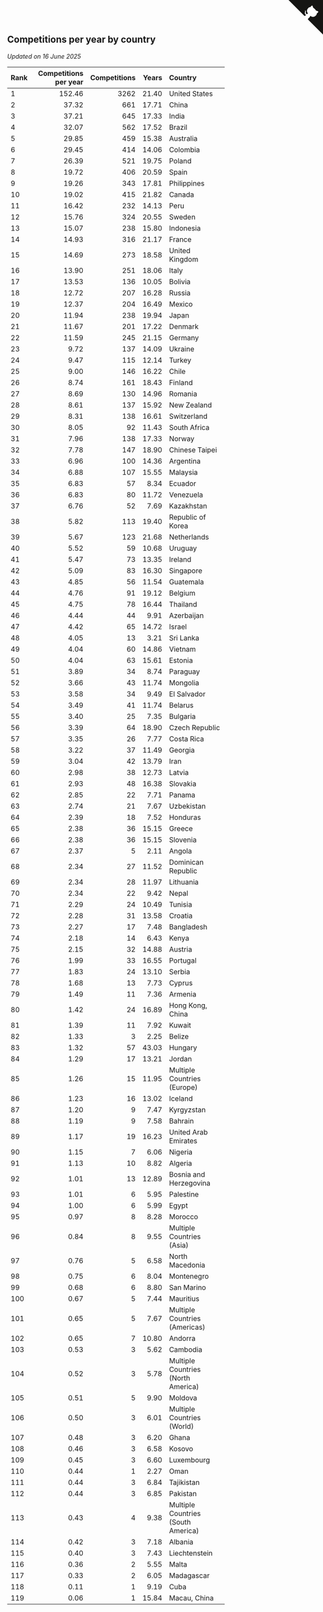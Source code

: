 ## Competitions per year by country

*Updated on 16 June 2025*

| Rank | Competitions per year | Competitions | Years | Country |
| :--- | ---: | ---: | ---: | :--- |
| 1 | 152.46 | 3262 | 21.40 | United States |
| 2 | 37.32 | 661 | 17.71 | China |
| 3 | 37.21 | 645 | 17.33 | India |
| 4 | 32.07 | 562 | 17.52 | Brazil |
| 5 | 29.85 | 459 | 15.38 | Australia |
| 6 | 29.45 | 414 | 14.06 | Colombia |
| 7 | 26.39 | 521 | 19.75 | Poland |
| 8 | 19.72 | 406 | 20.59 | Spain |
| 9 | 19.26 | 343 | 17.81 | Philippines |
| 10 | 19.02 | 415 | 21.82 | Canada |
| 11 | 16.42 | 232 | 14.13 | Peru |
| 12 | 15.76 | 324 | 20.55 | Sweden |
| 13 | 15.07 | 238 | 15.80 | Indonesia |
| 14 | 14.93 | 316 | 21.17 | France |
| 15 | 14.69 | 273 | 18.58 | United Kingdom |
| 16 | 13.90 | 251 | 18.06 | Italy |
| 17 | 13.53 | 136 | 10.05 | Bolivia |
| 18 | 12.72 | 207 | 16.28 | Russia |
| 19 | 12.37 | 204 | 16.49 | Mexico |
| 20 | 11.94 | 238 | 19.94 | Japan |
| 21 | 11.67 | 201 | 17.22 | Denmark |
| 22 | 11.59 | 245 | 21.15 | Germany |
| 23 | 9.72 | 137 | 14.09 | Ukraine |
| 24 | 9.47 | 115 | 12.14 | Turkey |
| 25 | 9.00 | 146 | 16.22 | Chile |
| 26 | 8.74 | 161 | 18.43 | Finland |
| 27 | 8.69 | 130 | 14.96 | Romania |
| 28 | 8.61 | 137 | 15.92 | New Zealand |
| 29 | 8.31 | 138 | 16.61 | Switzerland |
| 30 | 8.05 | 92 | 11.43 | South Africa |
| 31 | 7.96 | 138 | 17.33 | Norway |
| 32 | 7.78 | 147 | 18.90 | Chinese Taipei |
| 33 | 6.96 | 100 | 14.36 | Argentina |
| 34 | 6.88 | 107 | 15.55 | Malaysia |
| 35 | 6.83 | 57 | 8.34 | Ecuador |
| 36 | 6.83 | 80 | 11.72 | Venezuela |
| 37 | 6.76 | 52 | 7.69 | Kazakhstan |
| 38 | 5.82 | 113 | 19.40 | Republic of Korea |
| 39 | 5.67 | 123 | 21.68 | Netherlands |
| 40 | 5.52 | 59 | 10.68 | Uruguay |
| 41 | 5.47 | 73 | 13.35 | Ireland |
| 42 | 5.09 | 83 | 16.30 | Singapore |
| 43 | 4.85 | 56 | 11.54 | Guatemala |
| 44 | 4.76 | 91 | 19.12 | Belgium |
| 45 | 4.75 | 78 | 16.44 | Thailand |
| 46 | 4.44 | 44 | 9.91 | Azerbaijan |
| 47 | 4.42 | 65 | 14.72 | Israel |
| 48 | 4.05 | 13 | 3.21 | Sri Lanka |
| 49 | 4.04 | 60 | 14.86 | Vietnam |
| 50 | 4.04 | 63 | 15.61 | Estonia |
| 51 | 3.89 | 34 | 8.74 | Paraguay |
| 52 | 3.66 | 43 | 11.74 | Mongolia |
| 53 | 3.58 | 34 | 9.49 | El Salvador |
| 54 | 3.49 | 41 | 11.74 | Belarus |
| 55 | 3.40 | 25 | 7.35 | Bulgaria |
| 56 | 3.39 | 64 | 18.90 | Czech Republic |
| 57 | 3.35 | 26 | 7.77 | Costa Rica |
| 58 | 3.22 | 37 | 11.49 | Georgia |
| 59 | 3.04 | 42 | 13.79 | Iran |
| 60 | 2.98 | 38 | 12.73 | Latvia |
| 61 | 2.93 | 48 | 16.38 | Slovakia |
| 62 | 2.85 | 22 | 7.71 | Panama |
| 63 | 2.74 | 21 | 7.67 | Uzbekistan |
| 64 | 2.39 | 18 | 7.52 | Honduras |
| 65 | 2.38 | 36 | 15.15 | Greece |
| 66 | 2.38 | 36 | 15.15 | Slovenia |
| 67 | 2.37 | 5 | 2.11 | Angola |
| 68 | 2.34 | 27 | 11.52 | Dominican Republic |
| 69 | 2.34 | 28 | 11.97 | Lithuania |
| 70 | 2.34 | 22 | 9.42 | Nepal |
| 71 | 2.29 | 24 | 10.49 | Tunisia |
| 72 | 2.28 | 31 | 13.58 | Croatia |
| 73 | 2.27 | 17 | 7.48 | Bangladesh |
| 74 | 2.18 | 14 | 6.43 | Kenya |
| 75 | 2.15 | 32 | 14.88 | Austria |
| 76 | 1.99 | 33 | 16.55 | Portugal |
| 77 | 1.83 | 24 | 13.10 | Serbia |
| 78 | 1.68 | 13 | 7.73 | Cyprus |
| 79 | 1.49 | 11 | 7.36 | Armenia |
| 80 | 1.42 | 24 | 16.89 | Hong Kong, China |
| 81 | 1.39 | 11 | 7.92 | Kuwait |
| 82 | 1.33 | 3 | 2.25 | Belize |
| 83 | 1.32 | 57 | 43.03 | Hungary |
| 84 | 1.29 | 17 | 13.21 | Jordan |
| 85 | 1.26 | 15 | 11.95 | Multiple Countries (Europe) |
| 86 | 1.23 | 16 | 13.02 | Iceland |
| 87 | 1.20 | 9 | 7.47 | Kyrgyzstan |
| 88 | 1.19 | 9 | 7.58 | Bahrain |
| 89 | 1.17 | 19 | 16.23 | United Arab Emirates |
| 90 | 1.15 | 7 | 6.06 | Nigeria |
| 91 | 1.13 | 10 | 8.82 | Algeria |
| 92 | 1.01 | 13 | 12.89 | Bosnia and Herzegovina |
| 93 | 1.01 | 6 | 5.95 | Palestine |
| 94 | 1.00 | 6 | 5.99 | Egypt |
| 95 | 0.97 | 8 | 8.28 | Morocco |
| 96 | 0.84 | 8 | 9.55 | Multiple Countries (Asia) |
| 97 | 0.76 | 5 | 6.58 | North Macedonia |
| 98 | 0.75 | 6 | 8.04 | Montenegro |
| 99 | 0.68 | 6 | 8.80 | San Marino |
| 100 | 0.67 | 5 | 7.44 | Mauritius |
| 101 | 0.65 | 5 | 7.67 | Multiple Countries (Americas) |
| 102 | 0.65 | 7 | 10.80 | Andorra |
| 103 | 0.53 | 3 | 5.62 | Cambodia |
| 104 | 0.52 | 3 | 5.78 | Multiple Countries (North America) |
| 105 | 0.51 | 5 | 9.90 | Moldova |
| 106 | 0.50 | 3 | 6.01 | Multiple Countries (World) |
| 107 | 0.48 | 3 | 6.20 | Ghana |
| 108 | 0.46 | 3 | 6.58 | Kosovo |
| 109 | 0.45 | 3 | 6.60 | Luxembourg |
| 110 | 0.44 | 1 | 2.27 | Oman |
| 111 | 0.44 | 3 | 6.84 | Tajikistan |
| 112 | 0.44 | 3 | 6.85 | Pakistan |
| 113 | 0.43 | 4 | 9.38 | Multiple Countries (South America) |
| 114 | 0.42 | 3 | 7.18 | Albania |
| 115 | 0.40 | 3 | 7.43 | Liechtenstein |
| 116 | 0.36 | 2 | 5.55 | Malta |
| 117 | 0.33 | 2 | 6.05 | Madagascar |
| 118 | 0.11 | 1 | 9.19 | Cuba |
| 119 | 0.06 | 1 | 15.84 | Macau, China |


<a href="https://github.com/JustinTimeCuber/wca_statistics" class="github-corner" aria-label="View source on Github"><svg width="80" height="80" viewBox="0 0 250 250" style="fill:#151513; color:#fff; position: absolute; top: 0; border: 0; right: 0;" aria-hidden="true"><path d="M0,0 L115,115 L130,115 L142,142 L250,250 L250,0 Z"></path><path d="M128.3,109.0 C113.8,99.7 119.0,89.6 119.0,89.6 C122.0,82.7 120.5,78.6 120.5,78.6 C119.2,72.0 123.4,76.3 123.4,76.3 C127.3,80.9 125.5,87.3 125.5,87.3 C122.9,97.6 130.6,101.9 134.4,103.2" fill="currentColor" style="transform-origin: 130px 106px;" class="octo-arm"></path><path d="M115.0,115.0 C114.9,115.1 118.7,116.5 119.8,115.4 L133.7,101.6 C136.9,99.2 139.9,98.4 142.2,98.6 C133.8,88.0 127.5,74.4 143.8,58.0 C148.5,53.4 154.0,51.2 159.7,51.0 C160.3,49.4 163.2,43.6 171.4,40.1 C171.4,40.1 176.1,42.5 178.8,56.2 C183.1,58.6 187.2,61.8 190.9,65.4 C194.5,69.0 197.7,73.2 200.1,77.6 C213.8,80.2 216.3,84.9 216.3,84.9 C212.7,93.1 206.9,96.0 205.4,96.6 C205.1,102.4 203.0,107.8 198.3,112.5 C181.9,128.9 168.3,122.5 157.7,114.1 C157.9,116.9 156.7,120.9 152.7,124.9 L141.0,136.5 C139.8,137.7 141.6,141.9 141.8,141.8 Z" fill="currentColor" class="octo-body"></path></svg></a><style>.github-corner:hover .octo-arm{animation:octocat-wave 560ms ease-in-out}@keyframes octocat-wave{0%,100%{transform:rotate(0)}20%,60%{transform:rotate(-25deg)}40%,80%{transform:rotate(10deg)}}@media (max-width:500px){.github-corner:hover .octo-arm{animation:none}.github-corner .octo-arm{animation:octocat-wave 560ms ease-in-out}}</style>
